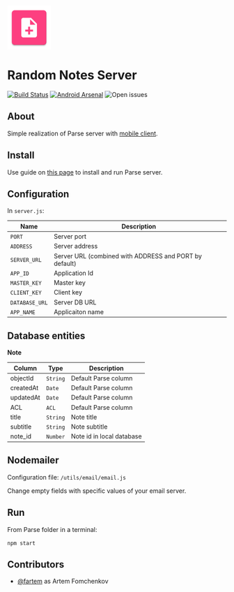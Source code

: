 <img src="media/logo/ic_app.png" height="100px" />

Random Notes Server
=============

[![Build Status](https://travis-ci.org/fartem/parse-test-server.svg?branch=master)](https://travis-ci.org/fartem/parse-test-server)
[![Android Arsenal](https://img.shields.io/badge/Android%20Arsenal-Android%20Parse%20Server%20Client-brightgreen.svg?style=flat)](https://android-arsenal.com/details/3/7906)
![Open issues](https://img.shields.io/github/issues-raw/fartem/parse-test-server.svg?color=ff534a)

About
-------------

Simple realization of Parse server with [mobile client](https://github.com/fartem/parse-android-test-app).

__Install__
-------------

Use guide on [this page](https://docs.parseplatform.org/parse-server/guide/) to install and run Parse server.

__Configuration__
-------------

In `server.js`:

| Name  | Description |
| ------------- | ------------- |
| `PORT` | Server port |
| `ADDRESS` | Server address |
| `SERVER_URL` | Server URL (combined with ADDRESS and PORT by default) |
| `APP_ID` | Application Id |
| `MASTER_KEY` | Master key |
| `CLIENT_KEY` | Client key |
| `DATABASE_URL` | Server DB URL |
| `APP_NAME` | Applicaiton name |

Database entities
-------------

__Note__

| Column | Type | Description |
| --- | --- | --- |
| objectId | `String` | Default Parse column |
| createdAt | `Date` | Default Parse column |
| updatedAt | `Date` | Default Parse column |
| ACL | `ACL` | Default Parse column |
| title | `String` | Note title |
| subtitle | `String` | Note subtitle |
| note_id | `Number` | Note id in local database |

Nodemailer
-------------

Configuration file: `/utils/email/email.js`

Change empty fields with specific values of your email server.

Run
-------------

From Parse folder in a terminal:
```shell
npm start
```

Contributors
-------------

* [@fartem](https://github.com/fartem) as Artem Fomchenkov